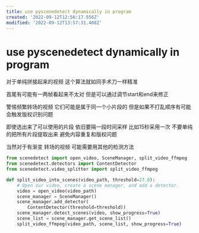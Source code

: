 ```yaml
---
title: use pyscenedetect dynamically in program
created: '2022-09-12T12:56:17.556Z'
modified: '2022-09-12T13:57:31.408Z'
---
```


# use pyscenedetect dynamically in program

对于单纯拼接起来的视频 这个算法就如同手术刀一样精准

首尾有可能有一两帧看起来不太对 但是可以通过调节start和end来修正

警惕频繁转场的视频 它们可能是属于同一个小片段的 但是如果不打乱顺序有可能会触发版权识别问题

即使选出来了可以使用的片段 依旧要隔一段时间采样 比如15秒采用一次 不要单纯的把所有片段提取出来 避免内容重复和版权问题

当然对于有渐变 转场的视频 可能需要用其他的检测方法

```python
from scenedetect import open_video, SceneManager, split_video_ffmpeg
from scenedetect.detectors import ContentDetector
from scenedetect.video_splitter import split_video_ffmpeg

def split_video_into_scenes(video_path, threshold=27.0):
    # Open our video, create a scene manager, and add a detector.
    video = open_video(video_path)
    scene_manager = SceneManager()
    scene_manager.add_detector(
        ContentDetector(threshold=threshold))
    scene_manager.detect_scenes(video, show_progress=True)
    scene_list = scene_manager.get_scene_list()
    split_video_ffmpeg(video_path, scene_list, show_progress=True)
```
